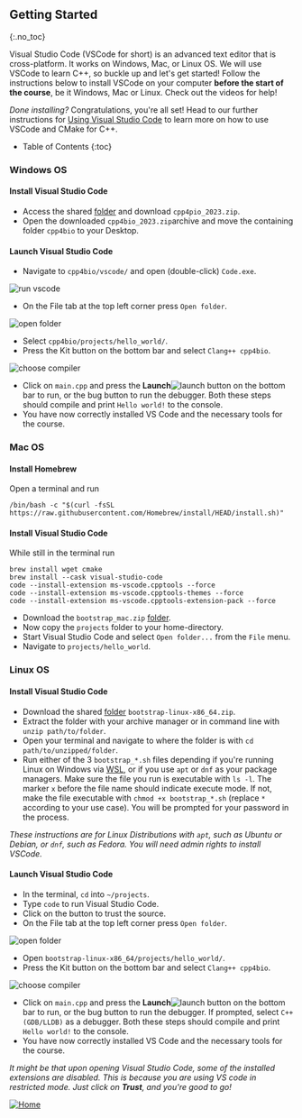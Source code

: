 ## Getting Started
{:.no_toc}

Visual Studio Code (VSCode for short) is an advanced text editor that is cross-platform. 
It works on Windows, Mac, or Linux OS.
We will use VSCode to learn C++, so buckle up and let's get started! Follow the instructions below to install VSCode on your computer **before the start of the course**, be it Windows, Mac or Linux. Check out the videos for help!

*Done installing?* Congratulations, you're all set! Head to our further instructions for [Using Visual Studio Code](https://rugtres.github.io/programming4biologists/using-vs-code) to learn more on how to use VSCode and CMake for C++.

* Table of Contents
{:toc}

### Windows OS

#### Install Visual Studio Code

* Access the shared [folder](https://drive.google.com/drive/folders/1D3FQNhDLFY7mzvIzMqOtc9LIBlh_yaRr?usp=share_link) and download `cpp4pio_2023.zip`.
* Open the downloaded `cpp4bio_2023.zip`archive and move the containing folder `cpp4bio` to your Desktop.

#### Launch Visual Studio Code
* Navigate to `cpp4bio/vscode/` and open (double-click) `Code.exe`. 

![run vscode](img/run_vscode.png)

* On the File tab at the top left corner press `Open folder`. 

![open folder](img/open_folder.png)

* Select `cpp4bio/projects/hello_world/`.
* Press the Kit button on the bottom bar  and select `Clang++ cpp4bio`. 

![choose compiler](img/choose_compiler.png)

* Click on `main.cpp` and press the **Launch**![launch](img/launch.png) button on the bottom bar to run, or the bug button to run the debugger. Both these steps should compile and print `Hello world!` to the console.
* You have now correctly installed VS Code and the necessary tools for the course.

### Mac OS

#### Install Homebrew

Open a terminal and run
```
/bin/bash -c "$(curl -fsSL https://raw.githubusercontent.com/Homebrew/install/HEAD/install.sh)"
```

#### Install Visual Studio Code

While still in the terminal run
```
brew install wget cmake
brew install --cask visual-studio-code
code --install-extension ms-vscode.cpptools --force
code --install-extension ms-vscode.cpptools-themes --force
code --install-extension ms-vscode.cpptools-extension-pack --force
```

* Download the `bootstrap_mac.zip` [folder](https://drive.google.com/file/d/1hiZCdaS09biA3mDYn8hRJtMyFeA-ZxK-/view?usp=share_link).
* Now copy the `projects` folder to your home-directory.</br>
* Start Visual Studio Code and select `Open folder...` from the `File` menu.</br>
* Navigate to `projects/hello_world`.

### Linux OS

#### Install Visual Studio Code

* Download the shared [folder](https://drive.google.com/file/d/14Q2Lqg0fC9NeV0WBNo_ENOjts9gnx1y4/view?usp=share_link) `bootstrap-linux-x86_64.zip`.
* Extract the folder with your archive manager or in command line with `unzip path/to/folder`.
* Open your terminal and navigate to where the folder is with `cd path/to/unzipped/folder`.
* Run either of the 3 `bootstrap_*.sh` files depending if you're running Linux on Windows via [WSL](https://learn.microsoft.com/en-us/windows/wsl/), or if you use `apt` or `dnf` as your package managers. Make sure the file you run is executable with `ls -l`. The marker `x` before the file name should indicate execute mode. If not, make the file executable with `chmod +x bootstrap_*.sh` (replace `*` according to your use case).  You will be prompted for your password in the process.

*These instructions are for Linux Distributions with `apt`, such as Ubuntu or Debian, or `dnf`, such as Fedora. You will need admin rights to install VSCode.*

#### Launch Visual Studio Code

* In the terminal, `cd` into `~/projects`.
* Type `code` to run Visual Studio Code.
* Click on the button to trust the source.
* On the File tab at the top left corner press `Open folder`. 

![open folder](img/open_folder.png)

* Open `bootstrap-linux-x86_64/projects/hello_world/`.
* Press the Kit button on the bottom bar  and select `Clang++ cpp4bio`. 

![choose compiler](img/choose_compiler.png)

* Click on `main.cpp` and press the **Launch**![launch](img/launch.png) button on the bottom bar to run, or the bug button to run the debugger. If prompted, select `C++ (GDB/LLDB)` as a debugger. Both these steps should compile and print `Hello world!` to the console.
* You have now correctly installed VS Code and the necessary tools for the course.

*It might be that upon opening Visual Studio Code, some of the installed extensions are disabled. This is because you are using VS code in restricted mode. 
Just click on **Trust**, and you're good to go!*

[![Home](/img/home.jpg)](https://rugtres.github.io/programming4biologists/)
